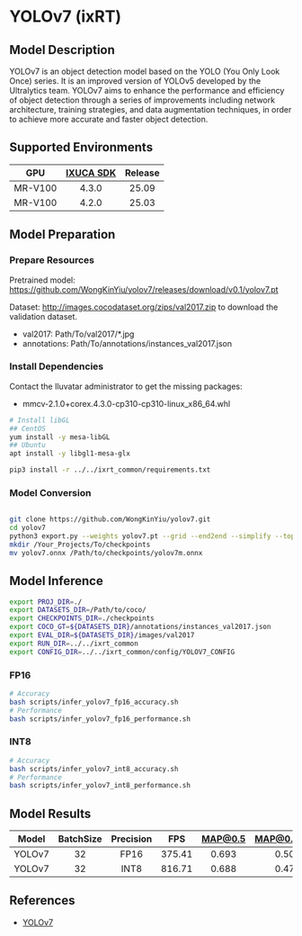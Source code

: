 # YOLOv7 (ixRT)

## Model Description

YOLOv7 is an object detection model based on the YOLO (You Only Look Once) series. It is an improved version of YOLOv5 developed by the Ultralytics team. YOLOv7 aims to enhance the performance and efficiency of object detection through a series of improvements including network architecture, training strategies, and data augmentation techniques, in order to achieve more accurate and faster object detection.

## Supported Environments

| GPU    | [IXUCA SDK](https://gitee.com/deep-spark/deepspark#%E5%A4%A9%E6%95%B0%E6%99%BA%E7%AE%97%E8%BD%AF%E4%BB%B6%E6%A0%88-ixuca) | Release |
| :----: | :----: | :----: |
| MR-V100 | 4.3.0 | 25.09 |
| MR-V100 | 4.2.0 | 25.03 |

## Model Preparation

### Prepare Resources

Pretrained model: <https://github.com/WongKinYiu/yolov7/releases/download/v0.1/yolov7.pt>

Dataset: <http://images.cocodataset.org/zips/val2017.zip> to download the validation dataset.

- val2017: Path/To/val2017/*.jpg
- annotations: Path/To/annotations/instances_val2017.json

### Install Dependencies

Contact the Iluvatar administrator to get the missing packages:
- mmcv-2.1.0+corex.4.3.0-cp310-cp310-linux_x86_64.whl

```bash
# Install libGL
## CentOS
yum install -y mesa-libGL
## Ubuntu
apt install -y libgl1-mesa-glx

pip3 install -r ../../ixrt_common/requirements.txt
```

### Model Conversion

```bash

git clone https://github.com/WongKinYiu/yolov7.git
cd yolov7
python3 export.py --weights yolov7.pt --grid --end2end --simplify --topk-all 100 --iou-thres 0.65 --conf-thres 0.35 --img-size 640 640 --max-wh 640 --batch-size 16
mkdir /Your_Projects/To/checkpoints
mv yolov7.onnx /Path/to/checkpoints/yolov7m.onnx
```

## Model Inference

```bash
export PROJ_DIR=./
export DATASETS_DIR=/Path/to/coco/
export CHECKPOINTS_DIR=./checkpoints
export COCO_GT=${DATASETS_DIR}/annotations/instances_val2017.json
export EVAL_DIR=${DATASETS_DIR}/images/val2017
export RUN_DIR=../../ixrt_common
export CONFIG_DIR=../../ixrt_common/config/YOLOV7_CONFIG
```

### FP16

```bash
# Accuracy
bash scripts/infer_yolov7_fp16_accuracy.sh
# Performance
bash scripts/infer_yolov7_fp16_performance.sh
```

### INT8

```bash
# Accuracy
bash scripts/infer_yolov7_int8_accuracy.sh
# Performance
bash scripts/infer_yolov7_int8_performance.sh
```

## Model Results

| Model  | BatchSize | Precision | FPS    | MAP@0.5 | MAP@0.5:0.95 |
| :----: | :----: | :----: | :----: | :----: | :----: |
| YOLOv7 | 32        | FP16      | 375.41 | 0.693   | 0.506        |
| YOLOv7 | 32        | INT8      | 816.71 | 0.688   | 0.471        |

## References

- [YOLOv7](https://github.com/WongKinYiu/yolov7)

